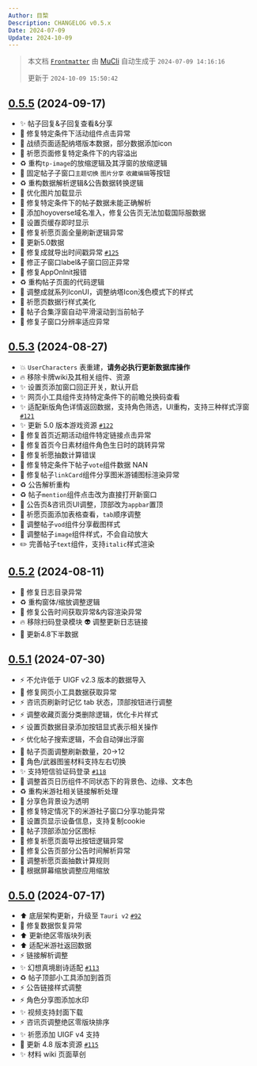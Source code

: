 ```yaml
---
Author: 目棃
Description: CHANGELOG v0.5.x
Date: 2024-07-09
Update: 2024-10-09
---
```


> 本文档 [`Frontmatter`](https://github.com/BTMuli/MuCli#Frontmatter) 由 [MuCli](https://github.com/BTMuli/Mucli) 自动生成于 `2024-07-09 14:16:16`
>
> 更新于 `2024-10-09 15:50:42`

## [0.5.5](https://github.com/BTMuli/TeyvatGuide/releases/v0.5.5) (2024-09-17)

- ✨ 帖子回复&子回复查看&分享
- 🐛 修复特定条件下活动组件点击异常
- 💄 战绩页面适配纳塔版本数据，部分数据添加icon
- 💄 祈愿页面修复特定条件下的内容溢出
- ♻️ 重构`tp-image`的放缩逻辑及其浮窗的放缩逻辑
- 💄 固定帖子子窗口`主题切换` `图片分享` `收藏编辑`等按钮
- ♻️ 重构数据解析逻辑&公告数据转换逻辑
- 💄 优化图片加载显示
- 🐛 修复特定条件下的帖子数据未能正确解析
- 🐛 添加hoyoverse域名准入，修复公告页无法加载国际服数据
- 🎨 设置页缓存即时显示
- 🐛 修复祈愿页面全量刷新逻辑异常
- 🍱 更新5.0数据
- 🐛 修复成就导出时间戳异常 [`#125`](https://github.com/BTMuli/TeyvatGuide/issues/125)
- 🐛 修正子窗口label&子窗口回正异常
- 🐛 修复AppOnInit报错
- ♻️ 重构帖子页面的代码逻辑
- 💄 调整成就系列IconUI，调整纳塔Icon浅色模式下的样式
- 💄 祈愿页数据行样式美化
- 🎨 帖子合集浮窗自动平滑滚动到当前帖子
- 🐛 修复子窗口分辨率适应异常

## [0.5.3](https://github.com/BTMuli/TeyvatGuide/releases/v0.5.3) (2024-08-27)

- 💥 `UserCharacters` 表重建，**请务必执行更新数据库操作**
- 🔥 移除卡牌wiki及其相关组件、资源
- ✨ 设置页添加窗口回正开关，默认开启
- ✨ 网页小工具组件支持特定条件下的前瞻兑换码查看
- ✨ 适配新版角色详情返回数据，支持角色筛选，UI重构，支持三种样式浮窗 [`#121`](https://github.com/BTMuli/TeyvatGuide/issues/121)
- ✨ 更新 5.0 版本游戏资源 [`#122`](https://github.com/BTMuli/TeyvatGuide/issues/122)
- 🐛 修复首页近期活动组件特定链接点击异常
- 🐛 修复首页今日素材组件角色生日时的跳转异常
- 🐛 修复祈愿抽数计算错误
- 🐛 修复特定条件下帖子`vote`组件数据 NAN
- 🐛 修复帖子`linkCard`组件分享图米游铺图标渲染异常
- ♻️ 公告解析重构
- ♻️ 帖子`mention`组件点击改为直接打开新窗口
- 💄 公告页&咨讯页UI调整，顶部改为`appbar`置顶
- 💄 祈愿页面添加表格查看，`tab`顺序调整
- 💄 调整帖子`vod`组件分享截图样式
- 💄 调整帖子`image`组件样式，不会自动放大
- ✏️ 完善帖子`text`组件，支持`italic`样式渲染

## [0.5.2](https://github.com/BTMuli/TeyvatGuide/releases/v0.5.2) (2024-08-11)

- 🐛 修复日志目录异常
- ♻️ 重构窗体/缩放调整逻辑
- 🐛 修复公告时间获取异常&内容渲染异常
- 🔥 移除扫码登录模块
  👽️ 调整更新日志链接
- 🍱 更新4.8下半数据

## [0.5.1](https://github.com/BTMuli/TeyvatGuide/releases/v0.5.1) (2024-07-30)

- ⚡️ 不允许低于 UIGF v2.3 版本的数据导入
- 🐛 修复网页小工具数据获取异常
- ⚡️ 咨讯页刷新时记忆 tab 状态，顶部按钮进行调整
- ⚡️ 调整收藏页面分类删除逻辑，优化卡片样式
- ⚡️ 设置页数据目录添加按钮显式表示相关操作
- ⚡️ 优化帖子搜索逻辑，不会自动弹出浮窗
- 💄 帖子页面调整刷新数量，20→12
- 💄 角色/武器图鉴材料支持左右切换
- ✨ 支持短信验证码登录 [`#118`](https://github.com/BTMuli/TeyvatGuide/issues/118)
- 💄 调整首页日历组件不同状态下的背景色、边缘、文本色
- ♻️ 重构米游社相关链接解析处理
- 💄 分享色背景设为透明
- 🐛 修复特定情况下的米游社子窗口分享功能异常
- 💄 设置页显示设备信息，支持复制cookie
- 💄 帖子顶部添加分区图标
- 🐛 修复祈愿页面导出按钮逻辑异常
- 🐛 修复公告页部分公告时间解析异常
- 🐛 调整祈愿页面抽数计算规则
- 💄 根据屏幕缩放调整应用缩放

## [0.5.0](https://github.com/BTMuli/TeyvatGuide/releases/v0.5.0) (2024-07-17)

- ⬆️ 底层架构更新，升级至 `Tauri v2` [`#92`](https://github.com/BTMuli/TeyvatGuide/issues/92)
- 🐛 修复数据恢复异常
- ⬆️ 更新绝区零版块列表
- ⬆️ 适配米游社返回数据
- ⚡️ 链接解析调整
- ✨ 幻想真境剧诗适配 [`#113`](https://github.com/BTMuli/TeyvatGuide/issues/113)
- ♻️ 帖子顶部小工具添加到首页
- ⚡️ 公告链接样式调整
- ⚡️ 角色分享图添加水印
- ✨ 视频支持封面下载
- ⚡️ 咨讯页调整绝区零版块排序
- ✨ 祈愿添加 UIGF v4 支持
- 🍱 更新 4.8 版本资源 [`#115`](https://github.com/BTMuli/TeyvatGuide/issues/115)
- ✨ 材料 wiki 页面草创
